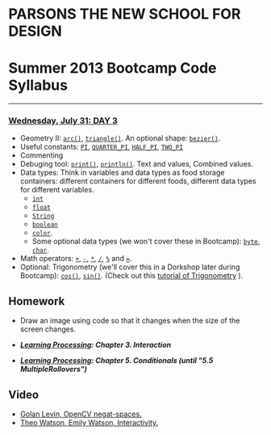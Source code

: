 # PARSONS THE NEW SCHOOL FOR DESIGN
# Summer 2013 Bootcamp Code Syllabus
-------------------------------------------------------------------

### [Wednesday, July 31: DAY 3](https://docs.google.com/presentation/d/1V-ZBnduJRSbLPwGCE-1VziMGW0Z4AEP-A5_U7GOMUx0/edit?usp=sharing)

* Geometry II: [`arc()`](http://processing.org/reference/arc_.html), [`triangle()`](http://processing.org/reference/triangle_.html). An optional shape: [`bezier()`](http://processing.org/reference/bezier_.html).
* Useful constants: [`PI`](http://processing.org/reference/PI.html), [`QUARTER_PI`](http://processing.org/reference/QUARTER_PI.html), [`HALF_PI`](http://processing.org/reference/HALF_PI.html), [`TWO_PI`](http://processing.org/reference/TWO_PI.html)
* Commenting
* Debuging tool: [```print()```](http://processing.org/reference/print_.html), [```println()```](http://processing.org/reference/println_.html). Text and values, Combined values. 
* Data types: Think in variables and data types as food storage containers: different containers for different foods, different data types for different variables. 
	* [`int`](http://processing.org/reference/int.html)
	* [`float`](http://processing.org/reference/float.html)
	* [`String`](http://processing.org/reference/String.html)
	* [`boolean`](http://processing.org/reference/boolean.html)
	* [`color`](http://processing.org/reference/color_datatype.html).
	* Some optional data types (we won't cover these in Bootcamp): [`byte`](http://processing.org/reference/byte.html), [`char`](http://processing.org/reference/char.html).
* Math operators: [`+`](http://processing.org/reference/addition.html), [`-`](http://processing.org/reference/minus.html), [`*`](http://processing.org/reference/multiply.html), [`/`](http://processing.org/reference/divide.html), [`%`](http://processing.org/reference/modulo.html) and [`=`](http://processing.org/reference/assign.html).
* Optional: Trigonometry (we'll cover this in a Dorkshop later during Bootcamp): [`cos()`](http://processing.org/reference/cos_.html), [`sin()`](http://processing.org/reference/sin_.html). (Check out this [tutorial of Trigonometry](http://processing.org/tutorials/trig/) ).


## Homework

* Draw an image using code so that it changes when the size of the screen changes.

* ***[Learning Processing](http://21it.files.wordpress.com/2008/09/0123736021.pdf): Chapter 3. Interaction***
* ***[Learning Processing](http://21it.files.wordpress.com/2008/09/0123736021.pdf): Chapter 5. Conditionals (until "5.5 MultipleRollovers")***


## Video

* [Golan Levin, OpenCV negat-spaces. ](http://www.ted.com/talks/golan_levin_ted2009.html)
* [Theo Watson, Emily Watson, Interactivity. ](https://vimeo.com/49984593)

